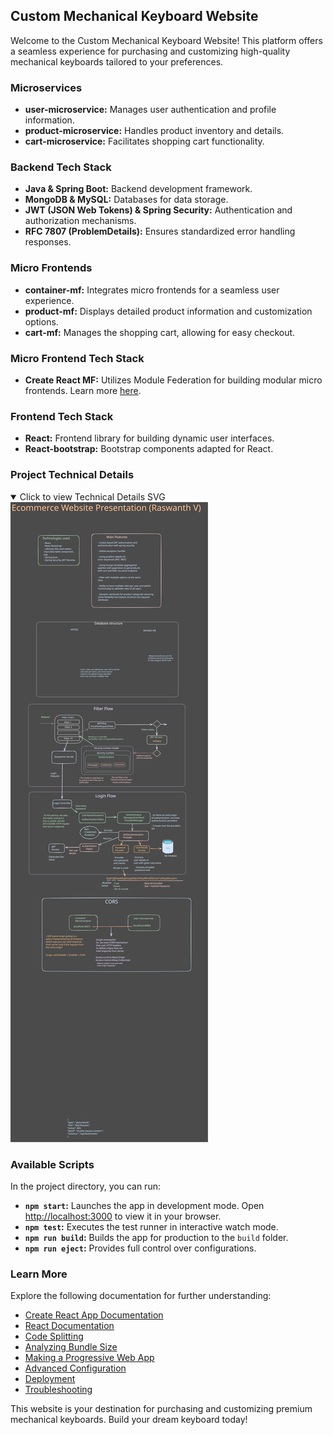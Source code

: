 ## Custom Mechanical Keyboard Website

Welcome to the Custom Mechanical Keyboard Website! This platform offers a seamless experience for purchasing and customizing high-quality mechanical keyboards tailored to your preferences.

### Microservices

- **user-microservice:** Manages user authentication and profile information.
- **product-microservice:** Handles product inventory and details.
- **cart-microservice:** Facilitates shopping cart functionality.

### Backend Tech Stack

- **Java & Spring Boot:** Backend development framework.
- **MongoDB & MySQL:** Databases for data storage.
- **JWT (JSON Web Tokens) & Spring Security:** Authentication and authorization mechanisms.
- **RFC 7807 (ProblemDetails):** Ensures standardized error handling responses.

### Micro Frontends

- **container-mf:** Integrates micro frontends for a seamless user experience.
- **product-mf:** Displays detailed product information and customization options.
- **cart-mf:** Manages the shopping cart, allowing for easy checkout.

### Micro Frontend Tech Stack

- **Create React MF:** Utilizes Module Federation for building modular micro frontends. Learn more [here](https://webpack.js.org/concepts/module-federation/).

### Frontend Tech Stack

- **React:** Frontend library for building dynamic user interfaces.
- **React-bootstrap:** Bootstrap components adapted for React.

### Project Technical Details
<details open>
  <summary>Click to view Technical Details SVG</summary>  
  <img src="./technical_details.svg" alt="Technical Details SVG" />
</details>

### Available Scripts

In the project directory, you can run:

- **`npm start`:** Launches the app in development mode. Open [http://localhost:3000](http://localhost:3000) to view it in your browser.
- **`npm test`:** Executes the test runner in interactive watch mode.
- **`npm run build`:** Builds the app for production to the `build` folder.
- **`npm run eject`:** Provides full control over configurations.

### Learn More

Explore the following documentation for further understanding:

- [Create React App Documentation](https://facebook.github.io/create-react-app/docs/getting-started)
- [React Documentation](https://reactjs.org/)
- [Code Splitting](https://facebook.github.io/create-react-app/docs/code-splitting)
- [Analyzing Bundle Size](https://facebook.github.io/create-react-app/docs/analyzing-the-bundle-size)
- [Making a Progressive Web App](https://facebook.github.io/create-react-app/docs/making-a-progressive-web-app)
- [Advanced Configuration](https://facebook.github.io/create-react-app/docs/advanced-configuration)
- [Deployment](https://facebook.github.io/create-react-app/docs/deployment)
- [Troubleshooting](https://facebook.github.io/create-react-app/docs/troubleshooting#npm-run-build-fails-to-minify)

This website is your destination for purchasing and customizing premium mechanical keyboards. Build your dream keyboard today!
